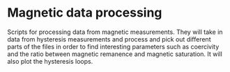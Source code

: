 # Magnetic data processing
Scripts for processing data from magnetic measurements. They will take in data from hysteresis measurements and process and pick out different parts of the files in order to find interesting parameters such as coercivity and the ratio between magnetic remanence and magnetic saturation. It will also plot the hysteresis loops. 

